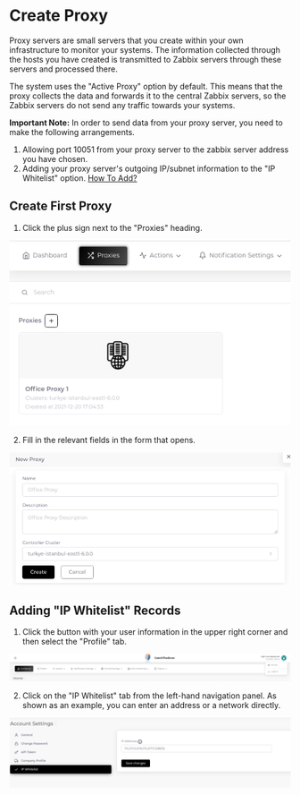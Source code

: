 # Create Proxy

Proxy servers are small servers that you create within your own infrastructure to monitor your systems. The information collected through the hosts you have created is transmitted to Zabbix servers through these servers and processed there.

The system uses the "Active Proxy" option by default. This means that the proxy collects the data and forwards it to the central Zabbix servers, so the Zabbix servers do not send any traffic towards your systems.

__Important Note:__ In order to send data from your proxy server, you need to make the following arrangements.

1. Allowing port 10051 from your proxy server to the zabbix server address you have chosen.
2. Adding your proxy server's outgoing IP/subnet information to the "IP Whitelist" option. [How To Add?](#adding-ip-whitelist-records)

## Create First Proxy

1. Click the plus sign next to the "Proxies" heading.

![Proxies Page](images/proxies.png)

2. Fill in the relevant fields in the form that opens.

![Create New Proxy](images/create-proxy-form.png)

## Adding "IP Whitelist" Records

1. Click the button with your user information in the upper right corner and then select the "Profile" tab.

![Profile Path](images/profile-path.png)

2. Click on the "IP Whitelist" tab from the left-hand navigation panel. As shown as an example, you can enter an address or a network directly.

![IP Whitelist Section](images/ip-whitelist-section.png)